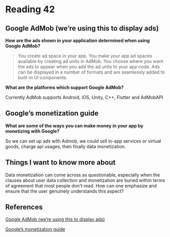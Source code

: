# Reading 42

## Google AdMob (we’re using this to display ads)

**How are the ads shown in your application determined when using Google AdMob?**

> You create ad space in your app. You make your app ad spaces available by creating ad units in AdMob. You choose where you want the ads to appear when you add the ad units to your app code. Ads can be displayed in a number of formats and are seamlessly added to built-in UI components.

**What are the platforms which support Google AdMob?**

Currently AdMob supports Android, iOS, Unity, C++, Flutter and AdMobAPI

## Google’s monetization guide

**What are some of the ways you can make money in your app by monetizing with Google?**

So we can set up ads with Admob, we could sell in-app services or virtual goods, charge api usages, then finally data monetization.

## Things I want to know more about

Data monetization can come across as questionable, especially when the clauses about user data collection and monetization are buried within terms of agreement that most people don't read. How can one emphasize and ensure that the user genuinely understands this aspect?

## References

[Google AdMob (we’re using this to display ads)](https://developers.google.com/admob)

[Google’s monetization guide](https://play.google.com/console/about/guides/monetize/)